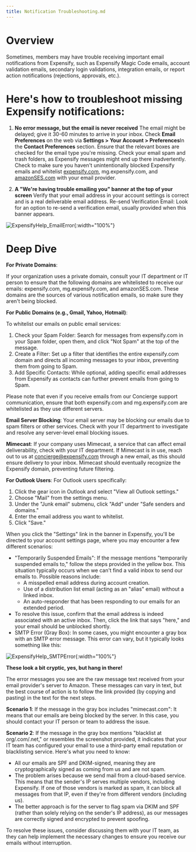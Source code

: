 ```yaml
---
title: Notification Troubleshooting.md
--- 
```


# Overview 
Sometimes, members may have trouble receiving important email notifications from Expensify, such as Expensify Magic Code emails, account validation emails, secondary login validations, integration emails, or report action notifications (rejections, approvals, etc.). 

# Here's how to troubleshoot missing Expensify notifications:

1. **No error message, but the email is never received**
The email might be delayed; give it 30-60 minutes to arrive in your inbox.
Check **Email Preferences** on the web via **Settings > Your Account > Preferences**In the **Contact Preferences** section. Ensure that the relevant boxes are checked for the email type you're missing. Check your email spam and trash folders, as Expensify messages might end up there inadvertently.
Check to make sure you haven't unintentionally blocked Expensify emails and whitelist [expensify.com](https://community.expensify.com/home/leaving?allowTrusted=1&target=http%3A%2F%2Fexpensify.com%2F), mg.expensify.com, and [amazonSES.com](https://community.expensify.com/home/leaving?allowTrusted=1&target=http%3A%2F%2Famazonses.com%2F) with your email provider.

2. **A "We're having trouble emailing you" banner at the top of your screen**
Verify that your email address in your account settings is correct and is a real deliverable email address. 
Re-send Verification Email: Look for an option to re-send a verification email, usually provided when this banner appears.

![ExpensifyHelp_EmailError]({{site.url}}/assets/images/ExpensifyHelp_EmailError.png){:width="100%"}

# Deep Dive 

**For Private Domains**:

If your organization uses a private domain, consult your IT department or IT person to ensure that the following domains are whitelisted to receive our emails: expensify.com, mg.expensify.com, and amazonSES.com. These domains are the sources of various notification emails, so make sure they aren't being blocked.

**For Public Domains (e.g., Gmail, Yahoo, Hotmail)**:

To whitelist our emails on public email services:

1. Check your Spam Folder: Search for messages from expensify.com in your Spam folder, open them, and click "Not Spam" at the top of the message.
2. Create a Filter: Set up a filter that identifies the entire expensify.com domain and directs all incoming messages to your inbox, preventing them from going to Spam.
3. Add Specific Contacts: While optional, adding specific email addresses from Expensify as contacts can further prevent emails from going to Spam.

Please note that even if you receive emails from our Concierge support communication, ensure that both expensify.com and mg.expensify.com are whitelisted as they use different servers.

**Email Server Blocking**:
Your email server may be blocking our emails due to spam filters or other services. Check with your IT department to investigate and resolve any server-level email blocking issues.

**Mimecast**:
If your company uses Mimecast, a service that can affect email deliverability, check with your IT department. If Mimecast is in use, reach out to us at concierge@expensify.com through a new email, as this should ensure delivery to your inbox. Mimecast should eventually recognize the Expensify domain, preventing future filtering.

**For Outlook Users**:
For Outlook users specifically:

1. Click the gear icon in Outlook and select "View all Outlook settings."
2. Choose "Mail" from the settings menu.
3. Under the "Junk email" submenu, click "Add" under "Safe senders and domains."
4. Enter the email address you want to whitelist.
5. Click "Save."

When you click the "Settings" link in the banner in Expensify, you'll be directed to your account settings page, where you may encounter a few different scenarios:

- "Temporarily Suspended Emails": If the message mentions "temporarily suspended emails to," follow the steps provided in the yellow box. This situation typically occurs when we can't find a valid inbox to send our emails to. Possible reasons include:
     - A misspelled email address during account creation.
     - Use of a distribution list email (acting as an "alias" email) without a linked inbox.
     - An auto-responder that has been responding to our emails for an extended period.
- To resolve this issue, confirm that the email address is indeed associated with an active inbox. Then, click the link that says "here," and your email should be unblocked shortly.
- SMTP Error (Gray Box): In some cases, you might encounter a gray box with an SMTP error message. This error can vary, but it typically looks something like this:

![ExpensifyHelp_SMTPError](https://help.expensify.com/assets/images/ExpensifyHelp_SMTPError.png){:width="100%"}

**These look a bit cryptic, yes, but hang in there!** 

The error messages you see are the raw message text received from your email provider's server to Amazon. These messages can vary in text, but the best course of action is to follow the link provided (by copying and pasting) in the text for the next steps.

**Scenario 1**: If the message in the gray box includes "mimecast.com": It means that our emails are being blocked by the server. In this case, you should contact your IT person or team to address the issue.

**Scenario 2**: If the message in the gray box mentions "blacklist at org/.com/.net," or resembles the screenshot provided, it indicates that your IT team has configured your email to use a third-party email reputation or blacklisting service. Here's what you need to know:
- All our emails are SPF and DKIM-signed, meaning they are cryptographically signed as coming from us and are not spam.
- The problem arises because we send mail from a cloud-based service. This means that the sender's IP serves multiple vendors, including Expensify. If one of those vendors is marked as spam, it can block all messages from that IP, even if they're from different vendors (including us).
- The better approach is for the server to flag spam via DKIM and SPF (rather than solely relying on the sender's IP address), as our messages are correctly signed and encrypted to prevent spoofing.

To resolve these issues, consider discussing them with your IT team, as they can help implement the necessary changes to ensure you receive our emails without interruption.
